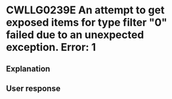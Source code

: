 # CWLLG0239E An attempt to get exposed items for type filter "0" failed due to an unexpected exception.  Error: 1

## Explanation

## User response